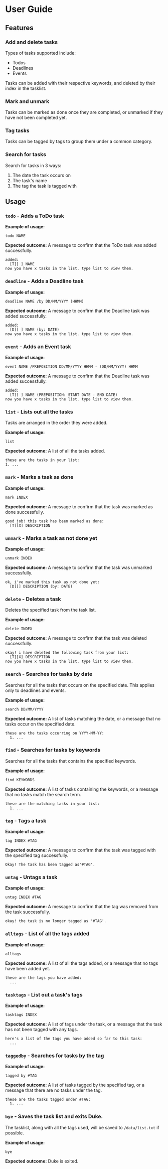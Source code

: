 # User Guide

## Features 

### Add and delete tasks

Types of tasks supported include:
- Todos
- Deadlines
- Events

Tasks can be added with their respective keywords, and deleted by their index in the tasklist.

### Mark and unmark

Tasks can be marked as done once they are completed, or unmarked if they have not been completed yet.

### Tag tasks

Tasks can be tagged by tags to group them under a common category.

### Search for tasks

Search for tasks in 3 ways:
1. The date the task occurs on
2. The task's name
3. The tag the task is tagged with

## Usage

### `todo` - Adds a ToDo task

**Example of usage:** 

`todo NAME`

**Expected outcome:** A message to confirm that the ToDo task was added successfully.

```
added:
  [T][ ] NAME
now you have x tasks in the list. type list to view them.
```

### `deadline` - Adds a Deadline task

**Example of usage:**

`deadline NAME /by DD/MM/YYYY (HHMM)`

**Expected outcome:** A message to confirm that the Deadline task was added successfully.

```
added:
  [D][ ] NAME (by: DATE)
now you have x tasks in the list. type list to view them.
```

### `event` - Adds an Event task

**Example of usage:**

`event NAME /PREPOSITION DD/MM/YYYY HHMM - (DD/MM/YYYY) HHMM`

**Expected outcome:** A message to confirm that the Deadline task was added successfully.

```
added:
  [T][ ] NAME (PREPOSITION: START DATE - END DATE)
now you have x tasks in the list. type list to view them.
```

### `list` - Lists out all the tasks

Tasks are arranged in the order they were added.

**Example of usage:**

`list`

**Expected outcome:** A list of all the tasks added.

```
these are the tasks in your list:
1. ...
```

### `mark` - Marks a task as done

**Example of usage:**

`mark INDEX`

**Expected outcome:** A message to confirm that the task was marked as done successfully.

```
good job! this task has been marked as done:
  [T][X] DESCRIPTION
```

### `unmark` - Marks a task as not done yet

**Example of usage:**

`unmark INDEX`

**Expected outcome:** A message to confirm that the task was unmarked successfully.

```
ok, i've marked this task as not done yet:
  [D][] DESCRIPTION (by: DATE)
```

### `delete` - Deletes a task

Deletes the specified task from the task list.

**Example of usage:**

`delete INDEX`

**Expected outcome:** A message to confirm that the task was deleted successfully.

```
okay! i have deleted the following task from your list:
  [T][X] DESCRIPTION
now you have x tasks in the list. type list to view them.
```

### `search` - Searches for tasks by date

Searches for all the tasks that occurs on the specified date. This applies only to deadlines and events.

**Example of usage:**

`search DD/MM/YYYY`

**Expected outcome:** A list of tasks matching the date, or a message that no tasks occur on the specified date.

```
these are the tasks occurring on YYYY-MM-YY:
  1. ...
```

### `find` - Searches for tasks by keywords

Searches for all the tasks that contains the specified keywords.

**Example of usage:**

`find KEYWORDS`

**Expected outcome:** A list of tasks containing the keywords, or a message that no tasks match the search term.

```
these are the matching tasks in your list:
  1. ...
```

### `tag` - Tags a task

**Example of usage:**

`tag INDEX #TAG`

**Expected outcome:** A message to confirm that the task was tagged with the specified tag successfully.

```
Okay! The task has been tagged as'#TAG'.
```

### `untag` - Untags a task

**Example of usage:**

`untag INDEX #TAG`

**Expected outcome:** A message to confirm that the tag was removed from the task successfully.

```
okay! the task is no longer tagged as '#TAG'.
```

### `alltags` - List of all the tags added

**Example of usage:**

`alltags`

**Expected outcome:** A list of all the tags added, or a message that no tags have been added yet.

```
these are the tags you have added:
  ...
```

### `tasktags` - List out a task's tags

**Example of usage:**

`tasktags INDEX`

**Expected outcome:** A list of tags under the task, or a message that the task has not been tagged with any tags.

```
here's a list of the tags you have added so far to this task:
  ...
```

### `taggedby` - Searches for tasks by the tag

**Example of usage:**

`tagged by #TAG`

**Expected outcome:** A list of tasks tagged by the specified tag, or a message that there are no tasks under the tag.

```
these are the tasks tagged under #TAG:
  1. ...
```

### `bye` - Saves the task list and exits Duke.

The tasklist, along with all the tags used, will be saved to `/data/list.txt` if possible.

**Example of usage:**

`bye`

**Expected outcome:** Duke is exited.

